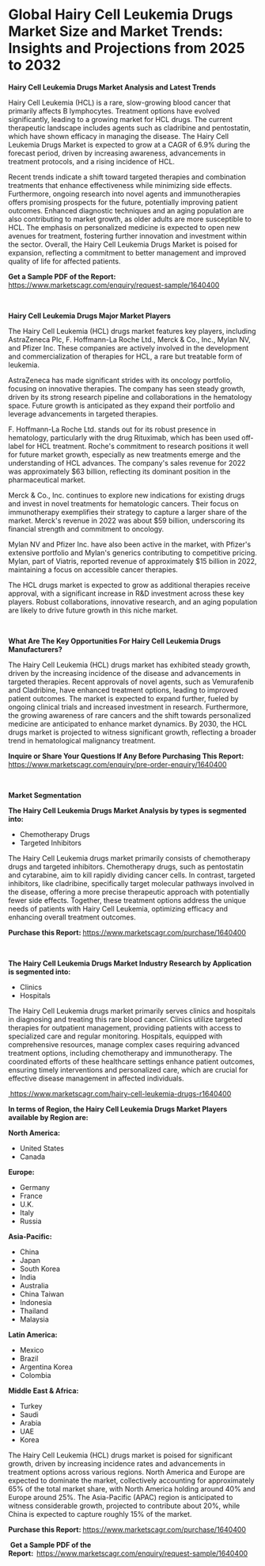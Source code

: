 <p><h1>Global Hairy Cell Leukemia Drugs Market Size and Market Trends: Insights and Projections from 2025 to 2032</h1></p><p><strong>Hairy Cell Leukemia Drugs Market Analysis and Latest Trends</strong></p>
<p><p>Hairy Cell Leukemia (HCL) is a rare, slow-growing blood cancer that primarily affects B lymphocytes. Treatment options have evolved significantly, leading to a growing market for HCL drugs. The current therapeutic landscape includes agents such as cladribine and pentostatin, which have shown efficacy in managing the disease. The Hairy Cell Leukemia Drugs Market is expected to grow at a CAGR of 6.9% during the forecast period, driven by increasing awareness, advancements in treatment protocols, and a rising incidence of HCL. </p><p>Recent trends indicate a shift toward targeted therapies and combination treatments that enhance effectiveness while minimizing side effects. Furthermore, ongoing research into novel agents and immunotherapies offers promising prospects for the future, potentially improving patient outcomes. Enhanced diagnostic techniques and an aging population are also contributing to market growth, as older adults are more susceptible to HCL. The emphasis on personalized medicine is expected to open new avenues for treatment, fostering further innovation and investment within the sector. Overall, the Hairy Cell Leukemia Drugs Market is poised for expansion, reflecting a commitment to better management and improved quality of life for affected patients.</p></p>
<p><strong>Get a Sample PDF of the Report:&nbsp;</strong> <a href="https://www.marketscagr.com/enquiry/request-sample/1640400?utm_campaign=2631&utm_medium=2&utm_source=Github&utm_content=ia&utm_term=19042025&utm_id=hairy-cell-leukemia-drugs">https://www.marketscagr.com/enquiry/request-sample/1640400</a></p>
<p>&nbsp;</p>
<p><strong>Hairy Cell Leukemia Drugs Major Market Players</strong></p>
<p><p>The Hairy Cell Leukemia (HCL) drugs market features key players, including AstraZeneca Plc, F. Hoffmann-La Roche Ltd., Merck & Co., Inc., Mylan NV, and Pfizer Inc. These companies are actively involved in the development and commercialization of therapies for HCL, a rare but treatable form of leukemia.</p><p>AstraZeneca has made significant strides with its oncology portfolio, focusing on innovative therapies. The company has seen steady growth, driven by its strong research pipeline and collaborations in the hematology space. Future growth is anticipated as they expand their portfolio and leverage advancements in targeted therapies.</p><p>F. Hoffmann-La Roche Ltd. stands out for its robust presence in hematology, particularly with the drug Rituximab, which has been used off-label for HCL treatment. Roche's commitment to research positions it well for future market growth, especially as new treatments emerge and the understanding of HCL advances. The company's sales revenue for 2022 was approximately $63 billion, reflecting its dominant position in the pharmaceutical market.</p><p>Merck & Co., Inc. continues to explore new indications for existing drugs and invest in novel treatments for hematologic cancers. Their focus on immunotherapy exemplifies their strategy to capture a larger share of the market. Merck's revenue in 2022 was about $59 billion, underscoring its financial strength and commitment to oncology.</p><p>Mylan NV and Pfizer Inc. have also been active in the market, with Pfizer's extensive portfolio and Mylan's generics contributing to competitive pricing. Mylan, part of Viatris, reported revenue of approximately $15 billion in 2022, maintaining a focus on accessible cancer therapies.</p><p>The HCL drugs market is expected to grow as additional therapies receive approval, with a significant increase in R&D investment across these key players. Robust collaborations, innovative research, and an aging population are likely to drive future growth in this niche market.</p></p>
<p>&nbsp;</p>
<p><strong>What Are The Key Opportunities For Hairy Cell Leukemia Drugs Manufacturers?</strong></p>
<p><p>The Hairy Cell Leukemia (HCL) drugs market has exhibited steady growth, driven by the increasing incidence of the disease and advancements in targeted therapies. Recent approvals of novel agents, such as Vemurafenib and Cladribine, have enhanced treatment options, leading to improved patient outcomes. The market is expected to expand further, fueled by ongoing clinical trials and increased investment in research. Furthermore, the growing awareness of rare cancers and the shift towards personalized medicine are anticipated to enhance market dynamics. By 2030, the HCL drugs market is projected to witness significant growth, reflecting a broader trend in hematological malignancy treatment.</p></p>
<p><strong>Inquire or Share Your Questions If Any Before Purchasing This Report:</strong> <a href="https://www.marketscagr.com/enquiry/pre-order-enquiry/1640400?utm_campaign=2631&utm_medium=2&utm_source=Github&utm_content=ia&utm_term=19042025&utm_id=hairy-cell-leukemia-drugs">https://www.marketscagr.com/enquiry/pre-order-enquiry/1640400</a></p>
<p>&nbsp;</p>
<p><strong>Market Segmentation</strong></p>
<p><strong>The Hairy Cell Leukemia Drugs Market Analysis by types is segmented into:</strong></p>
<p><ul><li>Chemotherapy Drugs</li><li>Targeted Inhibitors</li></ul></p>
<p><p>The Hairy Cell Leukemia drugs market primarily consists of chemotherapy drugs and targeted inhibitors. Chemotherapy drugs, such as pentostatin and cytarabine, aim to kill rapidly dividing cancer cells. In contrast, targeted inhibitors, like cladribine, specifically target molecular pathways involved in the disease, offering a more precise therapeutic approach with potentially fewer side effects. Together, these treatment options address the unique needs of patients with Hairy Cell Leukemia, optimizing efficacy and enhancing overall treatment outcomes.</p></p>
<p><strong>Purchase this Report:&nbsp;</strong><a href="https://www.marketscagr.com/purchase/1640400?utm_campaign=2631&utm_medium=2&utm_source=Github&utm_content=ia&utm_term=19042025&utm_id=hairy-cell-leukemia-drugs">https://www.marketscagr.com/purchase/1640400</a></p>
<p>&nbsp;</p>
<p><strong>The Hairy Cell Leukemia Drugs Market Industry Research by Application is segmented into:</strong></p>
<p><ul><li>Clinics</li><li>Hospitals</li></ul></p>
<p><p>The Hairy Cell Leukemia drugs market primarily serves clinics and hospitals in diagnosing and treating this rare blood cancer. Clinics utilize targeted therapies for outpatient management, providing patients with access to specialized care and regular monitoring. Hospitals, equipped with comprehensive resources, manage complex cases requiring advanced treatment options, including chemotherapy and immunotherapy. The coordinated efforts of these healthcare settings enhance patient outcomes, ensuring timely interventions and personalized care, which are crucial for effective disease management in affected individuals.</p></p>
<p><a href="https://www.marketscagr.com/hairy-cell-leukemia-drugs-r1640400?utm_campaign=2631&utm_medium=2&utm_source=Github&utm_content=ia&utm_term=19042025&utm_id=hairy-cell-leukemia-drugs">&nbsp;https://www.marketscagr.com/hairy-cell-leukemia-drugs-r1640400</a></p>
<p><strong>In terms of Region, the Hairy Cell Leukemia Drugs Market Players available by Region are:</strong></p>
<p>
    <p> <strong> North America: </strong>
        <ul>
            <li>United States</li>
            <li>Canada</li>
        </ul>
        </p> 
    <p> <strong> Europe: </strong>
        <ul>
            <li>Germany</li>
            <li>France</li>
            <li>U.K.</li>
            <li>Italy</li>
            <li>Russia</li>
        </ul>
        </p> 
    <p> <strong> Asia-Pacific: </strong>
        <ul>
            <li>China</li>
            <li>Japan</li>
            <li>South Korea</li>
            <li>India</li>
            <li>Australia</li>
            <li>China Taiwan</li>
            <li>Indonesia</li>
            <li>Thailand</li>
            <li>Malaysia</li>
        </ul>
        </p> 
    <p> <strong> Latin America: </strong>
        <ul>
            <li>Mexico</li>
            <li>Brazil</li>
            <li>Argentina Korea</li>
            <li>Colombia</li>
        </ul>
        </p> 
    <p> <strong> Middle East & Africa: </strong>
        <ul>
            <li>Turkey</li>
            <li>Saudi</li>
            <li>Arabia</li>
            <li>UAE</li>
            <li>Korea</li>
        </ul>
    </p>
    </p>
<p><p>The Hairy Cell Leukemia (HCL) drugs market is poised for significant growth, driven by increasing incidence rates and advancements in treatment options across various regions. North America and Europe are expected to dominate the market, collectively accounting for approximately 65% of the total market share, with North America holding around 40% and Europe around 25%. The Asia-Pacific (APAC) region is anticipated to witness considerable growth, projected to contribute about 20%, while China is expected to capture roughly 15% of the market.</p></p>
<p><strong>Purchase this Report: </strong><a href="https://www.marketscagr.com/purchase/1640400?utm_campaign=2631&utm_medium=2&utm_source=Github&utm_content=ia&utm_term=19042025&utm_id=hairy-cell-leukemia-drugs">https://www.marketscagr.com/purchase/1640400</a></p>
<p>&nbsp;<strong>Get a Sample PDF of the Report:&nbsp;&nbsp;</strong><a href="https://www.marketscagr.com/enquiry/request-sample/1640400?utm_campaign=2631&utm_medium=2&utm_source=Github&utm_content=ia&utm_term=19042025&utm_id=hairy-cell-leukemia-drugs">https://www.marketscagr.com/enquiry/request-sample/1640400</a></p>
<p><strong></strong></p>
<p><p></p><p></p><p></p></p>